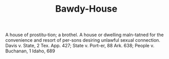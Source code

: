 ---
title: Bawdy-House
letter: B
permalink: "/definitions/bawdy-house.html"
body: A house of prostitu-tion; a brothel. A house or dwelling maln-tatned for the
  convenience and resort of per-sons desiring unlawful sexual connection. Davis v.
  State, 2 Tex. App. 427; State v. Port-er, 88 Ark. 638; People v. Buchanan, 1 Idaho,
  689
published_at: '2018-07-07'
source: Black's Law Dictionary
layout: post
---